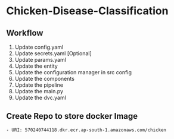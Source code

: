 # Chicken-Disease-Classification

## Workflow

1. Update config.yaml
2. Update secrets.yaml [Optional]
3. Update params.yaml
4. Update the entity
5. Update the configuration manager in src config
6. Update the components
7. Update the pipeline
8. Update the main.py
9. Update the dvc.yaml


## Create Repo to store docker Image
    - URI: 570240744118.dkr.ecr.ap-south-1.amazonaws.com/chicken